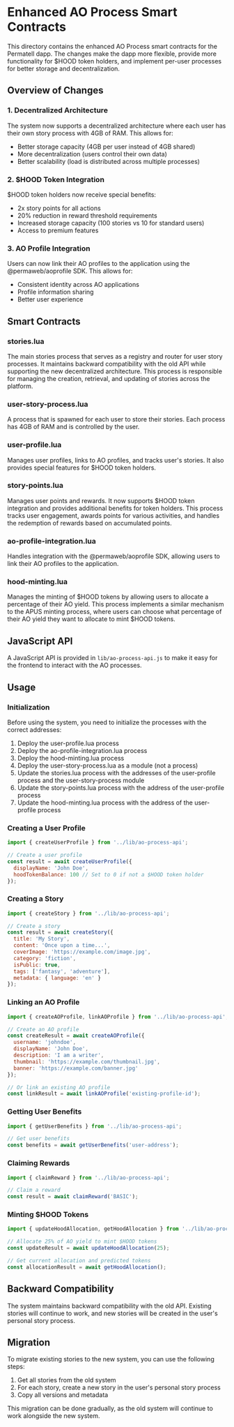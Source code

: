 # Enhanced AO Process Smart Contracts

This directory contains the enhanced AO Process smart contracts for the Permatell dapp. The changes make the dapp more flexible, provide more functionality for $HOOD token holders, and implement per-user processes for better storage and decentralization.

## Overview of Changes

### 1. Decentralized Architecture

The system now supports a decentralized architecture where each user has their own story process with 4GB of RAM. This allows for:

- Better storage capacity (4GB per user instead of 4GB shared)
- More decentralization (users control their own data)
- Better scalability (load is distributed across multiple processes)

### 2. $HOOD Token Integration

$HOOD token holders now receive special benefits:

- 2x story points for all actions
- 20% reduction in reward threshold requirements
- Increased storage capacity (100 stories vs 10 for standard users)
- Access to premium features

### 3. AO Profile Integration

Users can now link their AO profiles to the application using the @permaweb/aoprofile SDK. This allows for:

- Consistent identity across AO applications
- Profile information sharing
- Better user experience

## Smart Contracts

### stories.lua

The main stories process that serves as a registry and router for user story processes. It maintains backward compatibility with the old API while supporting the new decentralized architecture. This process is responsible for managing the creation, retrieval, and updating of stories across the platform.

### user-story-process.lua

A process that is spawned for each user to store their stories. Each process has 4GB of RAM and is controlled by the user.

### user-profile.lua

Manages user profiles, links to AO profiles, and tracks user's stories. It also provides special features for $HOOD token holders.

### story-points.lua

Manages user points and rewards. It now supports $HOOD token integration and provides additional benefits for token holders. This process tracks user engagement, awards points for various activities, and handles the redemption of rewards based on accumulated points.

### ao-profile-integration.lua

Handles integration with the @permaweb/aoprofile SDK, allowing users to link their AO profiles to the application.

### hood-minting.lua

Manages the minting of $HOOD tokens by allowing users to allocate a percentage of their AO yield. This process implements a similar mechanism to the APUS minting process, where users can choose what percentage of their AO yield they want to allocate to mint $HOOD tokens.

## JavaScript API

A JavaScript API is provided in `lib/ao-process-api.js` to make it easy for the frontend to interact with the AO processes.

## Usage

### Initialization

Before using the system, you need to initialize the processes with the correct addresses:

1. Deploy the user-profile.lua process
2. Deploy the ao-profile-integration.lua process
3. Deploy the hood-minting.lua process
4. Deploy the user-story-process.lua as a module (not a process)
5. Update the stories.lua process with the addresses of the user-profile process and the user-story-process module
6. Update the story-points.lua process with the address of the user-profile process
7. Update the hood-minting.lua process with the address of the user-profile process

### Creating a User Profile

```javascript
import { createUserProfile } from '../lib/ao-process-api';

// Create a user profile
const result = await createUserProfile({
  displayName: 'John Doe',
  hoodTokenBalance: 100 // Set to 0 if not a $HOOD token holder
});
```

### Creating a Story

```javascript
import { createStory } from '../lib/ao-process-api';

// Create a story
const result = await createStory({
  title: 'My Story',
  content: 'Once upon a time...',
  coverImage: 'https://example.com/image.jpg',
  category: 'fiction',
  isPublic: true,
  tags: ['fantasy', 'adventure'],
  metadata: { language: 'en' }
});
```

### Linking an AO Profile

```javascript
import { createAOProfile, linkAOProfile } from '../lib/ao-process-api';

// Create an AO profile
const createResult = await createAOProfile({
  username: 'johndoe',
  displayName: 'John Doe',
  description: 'I am a writer',
  thumbnail: 'https://example.com/thumbnail.jpg',
  banner: 'https://example.com/banner.jpg'
});

// Or link an existing AO profile
const linkResult = await linkAOProfile('existing-profile-id');
```

### Getting User Benefits

```javascript
import { getUserBenefits } from '../lib/ao-process-api';

// Get user benefits
const benefits = await getUserBenefits('user-address');
```

### Claiming Rewards

```javascript
import { claimReward } from '../lib/ao-process-api';

// Claim a reward
const result = await claimReward('BASIC');
```

### Minting $HOOD Tokens

```javascript
import { updateHoodAllocation, getHoodAllocation } from '../lib/ao-process-api';

// Allocate 25% of AO yield to mint $HOOD tokens
const updateResult = await updateHoodAllocation(25);

// Get current allocation and predicted tokens
const allocationResult = await getHoodAllocation();
```

## Backward Compatibility

The system maintains backward compatibility with the old API. Existing stories will continue to work, and new stories will be created in the user's personal story process.

## Migration

To migrate existing stories to the new system, you can use the following steps:

1. Get all stories from the old system
2. For each story, create a new story in the user's personal story process
3. Copy all versions and metadata

This migration can be done gradually, as the old system will continue to work alongside the new system.
